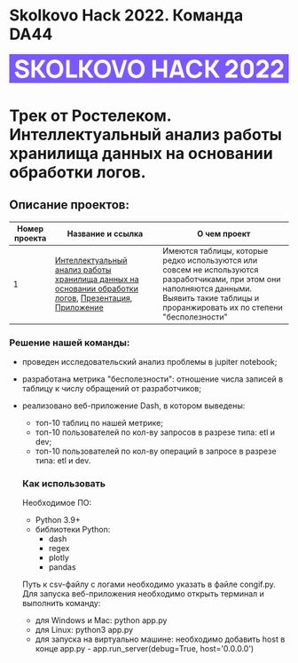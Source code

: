 # Skolkovo Hack 2022. Команда DA44
![Image](hack.png)
# Трек от Ростелеком. Интеллектуальный анализ работы хранилища данных на основании обработки логов.

## Описание проектов:
| Номер проекта | Название и ссылка | О чем проект                                                     |
|---------------|-------------------|------------------------------------------------------------------|
|1              |[Интеллектуальный анализ работы хранилища данных на основании обработки логов](https://github.com/AlexeyK12/SkolkovoHack-2022/blob/main/skolkovo_hack.ipynb), [Презентация](https://github.com/AlexeyK12/SkolkovoHack-2022/blob/main/Ростелеком%20-%20DA44.pdf), [Приложение](https://github.com/AlexeyK12/SkolkovoHack-2022/blob/main/app.py)|Имеются таблицы, которые редко используются или совсем не используются разработчиками, при этом они наполняются данными. Выявить такие таблицы и проранжировать их по степени "бесполезности"|

### Решение нашей команды:
- проведен исследовательский анализ проблемы в jupiter notebook;
- разработана метрика "бесполезности": отношение числа записей в таблицу к числу обращений от разработчиков;
- реализовано веб-приложение Dash, в котором выведены:
  - топ-10 таблиц по нашей метрике;
  - топ-10 пользователей по кол-ву запросов в разрезе типа: etl и dev;
  - топ-10 пользователей по кол-ву операций в запросе в разрезе типа: etl и dev.
  
  ### Как использовать
  Необходимое ПО:
  - Python 3.9+
  - библиотеки Python:
    - dash
    - regex
    - plotly
    - pandas
    
   Путь к csv-файлу с логами необходимо указать в файле congif.py.   
   Для запуска веб-приложения необходимо открыть терминал и выполнить команду:
   - для Windows и Mac: python app.py
   - для Linux: python3 app.py
   - для запуска на виртуально машине: необходимо добавить host в конце app.py - app.run_server(debug=True, host='0.0.0.0')
